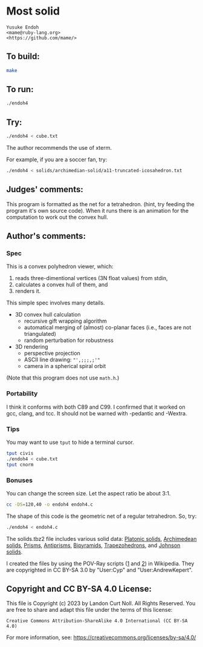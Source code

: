 # Most solid

    Yusuke Endoh  
    <mame@ruby-lang.org>  
    <https://github.com/mame/>  

## To build:

```sh
make
```

## To run:

```sh
./endoh4
```

## Try:

```sh
./endoh4 < cube.txt
```

The author recommends the use of xterm.

For example, if you are a soccer fan, try:

```sh
./endoh4 < solids/archimedian-solid/a11-truncated-icosahedron.txt
```

## Judges' comments:

This program is formatted as the net for a tetrahedron. (hint, try feeding the
program it's own source code).  When it runs there is an animation for the
computation to work out the convex hull.

## Author's comments:

### Spec

This is a convex polyhedron viewer, which:

1. reads three-dimentional vertices (3N float values) from stdin,
2. calculates a convex hull of them, and
3. renders it.

This simple spec involves many details.

* 3D convex hull calculation
  * recursive gift wrapping algorithm
  * automatical merging of (almost) co-planar faces
    (i.e., faces are not triangulated)
  * random perturbation for robustness
* 3D rendering
  * perspective projection
  * ASCII line drawing: `"',;;;,;'"`
  * camera in a spherical spiral orbit

(Note that this program does not use `math.h`.)

### Portability

I think it conforms with both C89 and C99.
I confirmed that it worked on gcc, clang, and tcc.
It should not be warned with -pedantic and -Wextra.

### Tips

You may want to use `tput` to hide a terminal cursor.

```sh
tput civis
./endoh4 < cube.txt
tput cnorm
```

### Bonuses

You can change the screen size.  Let the aspect ratio be about 3:1.

```sh
cc -DS=120,40 -o endoh4 endoh4.c
```

The shape of this code is the geometric net of a regular tetrahedron.
So, try:

```sh
./endoh4 < endoh4.c
```

The solids.tbz2 file includes various solid data:
[Platonic solids](http://en.wikipedia.org/wiki/Platonic_solid),
[Archimedean solids](http://en.wikipedia.org/wiki/Archimedean_solid),
[Prisms](http://en.wikipedia.org/wiki/Prism_%28geometry%29),
[Antiprisms](http://en.wikipedia.org/wiki/Antiprism),
[Bipyramids](http://en.wikipedia.org/wiki/Bipyramid),
[Trapezohedrons](http://en.wikipedia.org/wiki/Trapezohedron), and
[Johnson solids](http://en.wikipedia.org/wiki/Johnson_solid).

I created the files by using the POV-Ray scripts
([1](http://en.wikipedia.org/wiki/File:Poly.pov) and
 [2](http://en.wikipedia.org/wiki/User:AndrewKepert/poly.pov))
in Wikipedia.
They are copyrighted in CC BY-SA 3.0
by "User:Cyp" and "User:AndrewKepert".

## Copyright and CC BY-SA 4.0 License:

This file is Copyright (c) 2023 by Landon Curt Noll.  All Rights Reserved.
You are free to share and adapt this file under the terms of this license:

    Creative Commons Attribution-ShareAlike 4.0 International (CC BY-SA 4.0)

For more information, see: https://creativecommons.org/licenses/by-sa/4.0/
